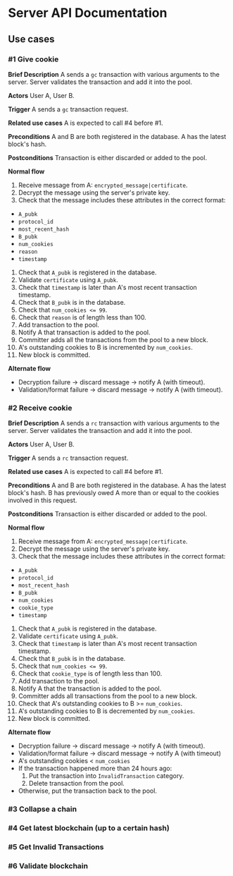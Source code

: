 # Server API Documentation
## Use cases
### #1 Give cookie

**Brief Description**
A sends a `gc` transaction with various arguments to the server.
Server validates the transaction and add it into the pool.

**Actors** User A, User B.

**Trigger** A sends a `gc` transaction request.

**Related use cases** A is expected to call #4 before #1.

**Preconditions** A and B are both registered in the database. A has the latest block's hash.

**Postconditions** Transaction is either discarded or added to the pool.

**Normal flow**
1. Receive message from A: `encrypted_message|certificate`.
1. Decrypt the message using the server's private key.
1. Check that the message includes these attributes in the correct format:
  - `A_pubk`
  - `protocol_id`
  - `most_recent_hash`
  - `B_pubk`
  - `num_cookies`
  - `reason`
  - `timestamp`
1. Check that `A_pubk` is registered in the database.
1. Validate `certificate` using `A_pubk`.
1. Check that `timestamp` is later than A's most recent transaction timestamp.
1. Check that `B_pubk` is in the database.
1. Check that `num_cookies <= 99`.
1. Check that `reason` is of length less than 100.
1. Add transaction to the pool.
1. Notify A that transaction is added to the pool.
1. Committer adds all the transactions from the pool to a new block.
1. A's outstanding cookies to B is incremented by `num_cookies`.
1. New block is committed.

**Alternate flow**

- Decryption failure -> discard message -> notify A (with timeout).
- Validation/format failure -> discard message -> notify A (with timeout).

### #2 Receive cookie

**Brief Description**
A sends a `rc` transaction with various arguments to the server.
Server validates the transaction and add it into the pool.

**Actors** User A, User B.

**Trigger** A sends a `rc` transaction request.

**Related use cases** A is expected to call #4 before #1.

**Preconditions** A and B are both registered in the database. A has the latest block's hash. B has previously owed A more than or equal to the cookies involved in this request.

**Postconditions** Transaction is either discarded or added to the pool.

**Normal flow**
1. Receive message from A: `encrypted_message|certificate`.
1. Decrypt the message using the server's private key.
1. Check that the message includes these attributes in the correct format:
  - `A_pubk`
  - `protocol_id`
  - `most_recent_hash`
  - `B_pubk`
  - `num_cookies`
  - `cookie_type`
  - `timestamp`
1. Check that `A_pubk` is registered in the database.
1. Validate `certificate` using `A_pubk`.
1. Check that `timestamp` is later than A's most recent transaction timestamp.
1. Check that `B_pubk` is in the database.
1. Check that `num_cookies <= 99`.
1. Check that `cookie_type` is of length less than 100.
1. Add transaction to the pool.
1. Notify A that the transaction is added to the pool.
1. Committer adds all transactions from the pool to a new block.
1. Check that A's outstanding cookies to B >= `num_cookies`.
1. A's outstanding cookies to B is decremented by `num_cookies`.
1. New block is committed.

**Alternate flow**
- Decryption failure -> discard message -> notify A (with timeout).
- Validation/format failure -> discard message -> notify A (with timeout)
-  A's outstanding cookies < `num_cookies`
  - If the transaction happened more than 24 hours ago:
    1. Put the transaction into `InvalidTransaction` category.
    1. Delete transaction from the pool.
  - Otherwise, put the transaction back to the pool.

### #3 Collapse a chain


### #4 Get latest blockchain (up to a certain hash)


### #5 Get Invalid Transactions


### #6 Validate blockchain
